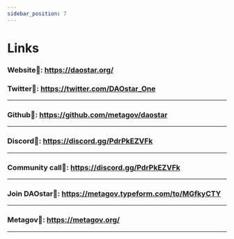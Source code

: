 ```yaml
---
sidebar_position: 7
---
```


# Links

### Website🔗: https://daostar.org/

### Twitter🔗: https://twitter.com/DAOstar_One
--------------------------------------------

### Github🔗: https://github.com/metagov/daostar
----------------------------------------------

### Discord🔗: https://discord.gg/PdrPkEZVFk
------------------------------------------

### Community call🔗: [](https://metagov.typeform.com/to/rnv3Uk3X) https://discord.gg/PdrPkEZVFk
---------------------------------------------------------------------------------------------

### Join DAOstar🔗: https://metagov.typeform.com/to/MGfkyCTY
----------------------------------------------------------

### Metagov🔗: https://metagov.org/
---------------------------------